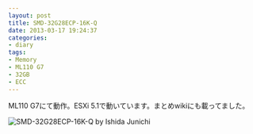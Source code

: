 ```yaml
---
layout: post
title: SMD-32G28ECP-16K-Q
date: 2013-03-17 19:24:37
categories:
- diary
tags:
- Memory
- ML110 G7
- 32GB
- ECC
---
```

ML110 G7にて動作。ESXi 5.1で動いています。まとめwikiにも載ってました。

![SMD-32G28ECP-16K-Q by Ishida Junichi](http://farm9.staticflickr.com/8392/8564884170_66298dd398.jpg)

